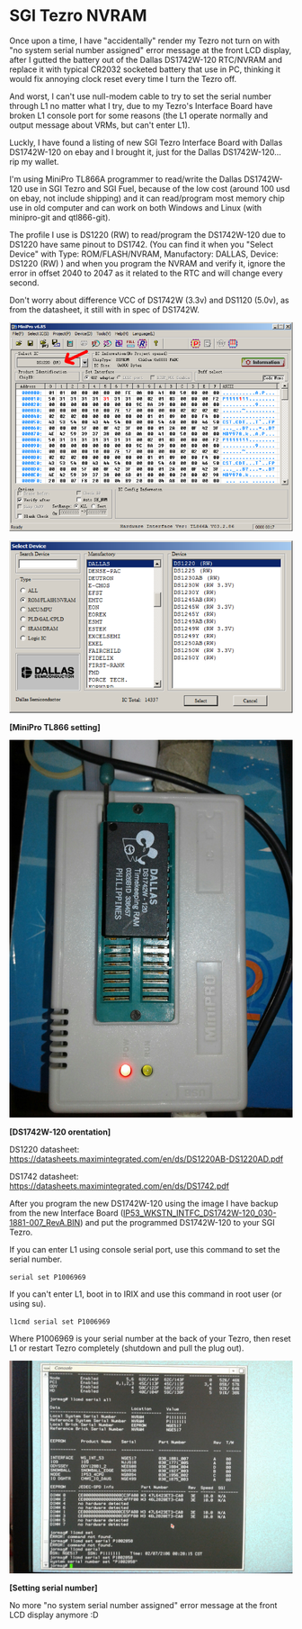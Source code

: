 # SGI Tezro NVRAM
Once upon a time, I have "accidentally" render my Tezro not turn on with "no system serial number assigned" error message at the front LCD display, after I gutted the battery out of the Dallas DS1742W-120 RTC/NVRAM and replace it with typical CR2032 socketed battery that use in PC, thinking it would fix annoying clock reset every time I turn the Tezro off.

And worst, I can't use null-modem cable to try to set the serial number through L1 no matter what I try, due to my Tezro's Interface Board have broken L1 console port for some reasons (the L1 operate normally and output message about VRMs, but can't enter L1).

Luckly, I have found a listing of new SGI Tezro Interface Board with Dallas DS1742W-120 on ebay and I brought it, just for the Dallas DS1742W-120... rip my wallet.

I'm using MiniPro TL866A programmer to read/write the Dallas DS1742W-120 use in SGI Tezro and SGI Fuel, because of the low cost (around 100 usd on ebay, not include shipping) and it can read/program most memory chip use in old computer and can work on both Windows and Linux (with minipro-git and qtl866-git).

The profile I use is DS1220 (RW) to read/program the DS1742W-120 due to DS1220 have same pinout to DS1742. (You can find it when you "Select Device" with Type: ROM/FLASH/NVRAM, Manufactory: DALLAS, Device: DS1220 (RW) ) and when you program the NVRAM and verify it, ignore the error in offset 2040 to 2047 as it related to the RTC and will change every second.

Don't worry about difference VCC of DS1742W (3.3v) and DS1120 (5.0v), as from the datasheet, it still with in spec of DS1742W.

![MiniPro TL866 setting 1](./resources/MiniPro_TL866_DS1742W_setting_1.png)

![MiniPro TL866 setting 2](./resources/MiniPro_TL866_DS1742W_setting_2.png)

**[MiniPro TL866 setting]**

![DS1742W-120 orentation](./resources/DS1742W_orentation.jpg)

**[DS1742W-120 orentation]**

DS1220 datasheet: https://datasheets.maximintegrated.com/en/ds/DS1220AB-DS1220AD.pdf

DS1742 datasheet: https://datasheets.maximintegrated.com/en/ds/DS1742.pdf

After you program the new DS1742W-120 using the image I have backup from the new Interface Board ([IP53_WKSTN_INTFC_DS1742W-120_030-1881-007_RevA.BIN](../master/Tezro/IP53_WKSTN_INTFC_DS1742W-120_030-1881-007_RevA.BIN)) and put the programmed DS1742W-120 to your SGI Tezro.

If you can enter L1 using console serial port, use this command to set the serial number.

`serial set P1006969`

If you can't enter L1, boot in to IRIX and use this command in root user (or using su).

`l1cmd serial set P1006969`

Where P1006969 is your serial number at the back of your Tezro, then reset L1 or restart Tezro completely (shutdown and pull the plug out).

![Setting serial number](./resources/set_serial.jpg)

**[Setting serial number]**

No more "no system serial number assigned" error message at the front LCD display anymore :D
